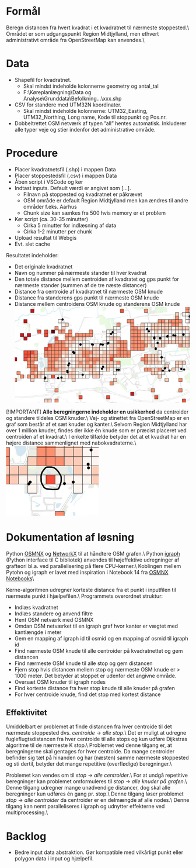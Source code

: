 # Formål

Beregn distancen fra hvert kvadrat i et kvadratnet til nærmeste stoppested.\\
Området er som udgangspunkt Region Midtjylland, men ethvert administrativt område fra OpenStreetMap kan anvendes.\\


# Data

* Shapefil for kvadratnet.
    - Skal mindst indeholde kolonnerne geometry og antal_tal
    - F:\Køreplanlægning\Data og Analyse\Grunddata\Befolkning\...\xxx.shp
* CSV for standere med UTM32N koordinater.
    - Skal mindst indeholde kolonnerne: UTM32_Easting, UTM32_Northing, Long name, Kode til stoppunkt og Pos.nr.
* Dobbeltrettet OSM netværk af typen ”all” hentes automatisk. Inkluderer alle typer veje og stier indenfor det administrative område.


# Procedure

* Placer kvadratnetsfil (.shp) i mappen Data
* Placer stoppestedsfil (.csv) i mappen Data
* Åben script i VSCode og kør
* Indtast inputs. Default værdi er angivet som [...].
    - Filnavn på stoppested og kvadratnet er påkrævet
    - OSM område er default Region Midtjylland men kan ændres til andre områder f.eks. Aarhus
    - Chunk size kan sænkes fra 500 hvis memory er et problem
* Kør script (ca. 30-35 minutter)
    - Cirka 5 minutter for indlæsning af data
    - Cirka 1-2 minutter per chunk
* Upload resultat til Webgis
* Evt. slet cache

Resultatet indeholder:
* Det originale kvadratnet
* Navn og nummer på nærmeste stander til hver kvadrat
* Den totale distance mellem centroiden af kvadratet og gps punkt for nærmeste stander (summen af de tre næste distancer)
* Distance fra centroide af kvadratnet til nærmeste OSM knude
* Distance fra standerens gps punkt til nærmeste OSM knude
* Distance mellem centroidens OSM knude og standerens OSM knude
![screenshot](Ressourcer/Resultat_eksempel.png)


[!IMPORTANT]
**Alle beregningerne indeholder en usikkerhed** da centroider og standere tildeles OSM knuder.\\
Vej- og stinettet fra OpenStreetMap er en graf som består af et sæt knuder og kanter.\\
Selvom Region Midtjylland har over 1 million knuder, findes der ikke én knude som er præcist placeret ved centroiden af et kvadrat.\\
I enkelte tilfælde betyder det at et kvadrat har en højere distance sammenlignet med nabokvadraterne.\\
![screenshot](Ressourcer/Kvadrat_usikkerhed.png)


# Dokumentation af løsning

Python [OSMNX](https://osmnx.readthedocs.io/en/stable/) og [NetworkX](https://networkx.org/) til at håndtere OSM grafen.\\
Python [igraph](https://github.com/igraph/python-igraph) (Python interface til C bibliotek) anvendes til højeffektive udregninger af grafteori bl.a. ved parallelisering på flere CPU-kerner.\\
Koblingen mellem Pytohn og igraph er lavet med inspiration i Notebook 14 fra [OSMNX Notebooks](https://github.com/gboeing/osmnx-examples)\\

Kerne-algoritmen udregner korteste distance fra et punkt i inputfilen til nærmeste punkt i hjælpefilen.\\
Programmets overordnet struktur:
* Indlæs kvadratnet
* Indlæs standere og anvend filtre
* Hent OSM netværk med OSMNX
* Omdan OSM netværket til en igraph graf hvor kanter er vægtet med kantlængde i meter
* Gem en mapping af igraph id til osmid og en mapping af osmid til igraph id
* Find nærmeste OSM knude til alle centroider på kvadratnettet og gem distancen
* Find nærmeste OSM knude til alle stop og gem distancen
* Fjern stop hvis distancen mellem stop og nærmeste OSM knude er > 1000 meter. Det betyder at stoppet er udenfor det angivne område.
* Oversæt OSM knuder til igraph nodes
* Find korteste distance fra hver stop knude til alle knuder på grafen
* For hver centroide knude, find det stop med kortest distance


## Effektivitet

Umiddelbart er problemet at finde distancen fra hver centroide til det nærmeste stoppested dvs. *centroide* $\rightarrow$ *alle stop*.\\
Det er muligt at udregne fugleflugtsdistancen fra hver centroide til alle stops og kun udføre Dijkstras algoritme til de nærmeste K stop.\\
Problemet ved denne tilgang er, at beregningerne skal gentages for hver centroide. Da mange centroider befinder sig tæt på hinanden og har (næsten) samme nærmeste stoppested og sti dertil, betyder det mange repetitive (overflødige) beregninger.\\

Problemet kan vendes om til *stop* $\rightarrow$ *alle centroider*.\\
For at undgå repetitive beregninger kan problemet omformuleres til *stop* $\rightarrow$ *alle knuder på grafen*.\\
Denne tilgang udregner mange unødvendige distancer, dog skal alle beregninger kun udføres én gang pr. stop.\\
Denne tilgang løser problemet *stop* $\rightarrow$ *alle centroider* da centroider er en delmængde af alle nodes.\\
Denne tilgang kan nemt paralleliseres i igraph og udnytter effekterne ved multiprocessing.\\


# Backlog

* Bedre input data abstraktion. Gør kompatible med vilkårligt punkt eller polygon data i input og hjælpefil.
